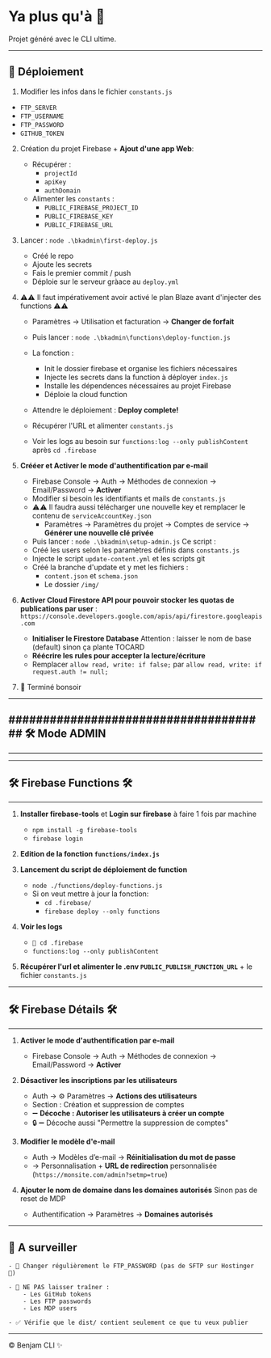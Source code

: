 # Ya plus qu'à 🚀

Projet généré avec le CLI ultime.

----------------------------------------------------------------------------------------------------
## 🚀 Déploiement

1. Modifier les infos dans le fichier `constants.js`
- `FTP_SERVER`
- `FTP_USERNAME`
- `FTP_PASSWORD`
- `GITHUB_TOKEN`


2. Création du projet Firebase + **Ajout d'une app Web**:
   - Récupérer :
      - `projectId`
      - `apiKey`
      - `authDomain`
   - Alimenter les `constants` :
      - `PUBLIC_FIREBASE_PROJECT_ID`
      - `PUBLIC_FIREBASE_KEY`
      - `PUBLIC_FIREBASE_URL`


3. Lancer :
`node .\bkadmin\first-deploy.js`
   - Créé le repo
   - Ajoute les secrets
   - Fais le premier commit / push
   - Déploie sur le serveur gràace au `deploy.yml`

4. ⚠️⚠️ Il faut impérativement avoir activé le plan Blaze avant d'injecter des functions ⚠️⚠️
   - Paramètres → Utilisation et facturation → **Changer de forfait**
   - Puis lancer :
`node .\bkadmin\functions\deploy-function.js`
   - La fonction :
      - Init le dossier firebase et organise les fichiers nécessaires
      - Injecte les secrets dans la function à déployer `index.js`
      - Installe les dépendences nécessaires au projet Firebase
      - Déploie la cloud function

   - Attendre le déploiement : **Deploy complete!**
   - Récupérer l'URL et alimenter `constants.js`
   - Voir les logs au besoin sur `functions:log --only publishContent` après `cd .firebase`

5. **Crééer et Activer le mode d'authentification par e-mail**
   - Firebase Console → Auth → Méthodes de connexion → Email/Password → **Activer**
   - Modifier si besoin les identifiants et mails de `constants.js`
   - ⚠️⚠️ Il faudra aussi télécharger une nouvelle key et remplacer le contenu de `serviceAccountKey.json`
      - Paramètres → Paramètres du projet → Comptes de service → **Générer une nouvelle clé privée**
   - Puis lancer :
`node .\bkadmin\setup-admin.js`
   Ce script :
   - Créé les users selon les paramètres définis dans `constants.js`
   - Injecte le script `update-content.yml` et les scripts git
   - Créé la branche d'update et y met les fichiers :
      - `content.json` et `schema.json`
      - Le dossier `/img/`

6. **Activer Cloud Firestore API pour pouvoir stocker les quotas de publications par user** : ` https://console.developers.google.com/apis/api/firestore.googleapis.com`
   -  **Initialiser le Firestore Database** Attention : laisser le nom de base (default) sinon ça plante TOCARD
   -  **Réécrire les rules pour accepter la lecture/écriture**
   -  Remplacer `allow read, write: if false;` par `allow read, write: if request.auth != null;`

7. 🍾 Terminé bonsoir

----------------------------------------------------------------------------------------------------
## ###################################### 🛠️ Mode ADMIN ############################################
----------------------------------------------------------------------------------------------------

----------------------------------------------------------------------------------------------------
   ## 🛠️ Firebase Functions 🛠️
----------------------------------------------------------------------------------------------------

1. **Installer firebase-tools** et **Login sur firebase** à faire 1 fois par machine
   - `npm install -g firebase-tools`
   - `firebase login`

2. **Edition de la fonction `functions/index.js`**

3. **Lancement du script de déploiement de function**
   - `node ./functions/deploy-functions.js`
   - Si on veut mettre à jour la fonction:
      - `cd .firebase/`
      - `firebase deploy --only functions`

4. **Voir les logs**
   - `📂 cd .firebase`
   - `functions:log --only publishContent`

5. **Récupérer l'url et alimenter le .env `PUBLIC_PUBLISH_FUNCTION_URL`** + le fichier `constants.js`

----------------------------------------------------------------------------------------------------
   ## 🛠️ Firebase Détails 🛠️
----------------------------------------------------------------------------------------------------

1. **Activer le mode d'authentification par e-mail**
   - Firebase Console → Auth → Méthodes de connexion → Email/Password → **Activer**

2. **Désactiver les inscriptions par les utilisateurs**
   - Auth → ⚙️ Paramètres → **Actions des utilisateurs**
   - Section : Création et suppression de comptes
   - ➖ **Décoche : Autoriser les utilisateurs à créer un compte**
   - 🔒 ➖ Décoche aussi "Permettre la suppression de comptes"

3. **Modifier le modèle d'e-mail**
   - Auth → Modèles d’e-mail → **Réinitialisation du mot de passe**
   - → Personnalisation + **URL de redirection** personnalisée (`https://monsite.com/admin?setmp=true`)

4. **Ajouter le nom de domaine dans les domaines autorisés** Sinon pas de reset de MDP
   - Authentification → Paramètres → **Domaines autorisés**

----------------------------------------------------------------------------------------------------
## 🧠 A surveiller

    - 🔐 Changer régulièrement le FTP_PASSWORD (pas de SFTP sur Hostinger 🤢)

    - 🧽 NE PAS laisser traîner :
        - Les GitHub tokens
        - Les FTP passwords
        - Les MDP users

    - ✅ Vérifie que le dist/ contient seulement ce que tu veux publier

---
© Benjam CLI ✨

